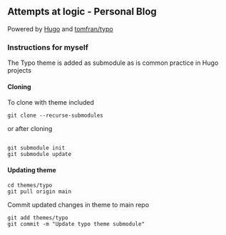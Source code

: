 ## Attempts at logic - Personal Blog

Powered by [Hugo](https://gohugo.io/) and [tomfran/typo](https://github.com/tomfran/typo)

### Instructions for myself

The Typo theme is added as submodule as is common practice in Hugo projects

#### Cloning

To clone with theme included

```
git clone --recurse-submodules
```

or after cloning

```

git submodule init
git submodule update

```

#### Updating theme

```
cd themes/typo
git pull origin main  
```

Commit updated changes in theme to main repo

```
git add themes/typo
git commit -m "Update typo theme submodule"
```
